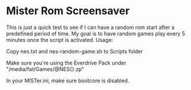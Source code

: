 # Mister Rom Screensaver
This is just a quick test to see if I can have a random rom start after a predefined period of time. My goal is to have random games play every 5 minutes once the script is activated.
Usage:

Copy nes.txt and nes-random-game.sh to Scripts folder

Make sure you're using the Everdrive Pack under "/media/fat/Games/@NES{}.zp"

In your MISTer.ini, make sure bootcore is disabled.
